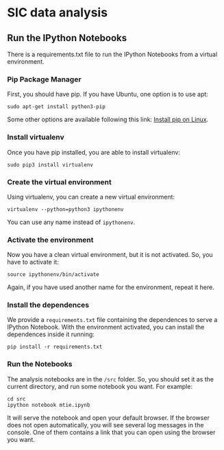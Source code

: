 # SIC data analysis

## Run the IPython Notebooks

There is a requirements.txt file to run the IPython Notebooks from a virtual environment.

### Pip Package Manager
First, you should have pip. If you have Ubuntu, one option is to use apt:

```
sudo apt-get install python3-pip
```

Some other options are available following this link:
[Install pip on Linux](https://packaging.python.org/guides/installing-using-linux-tools/).

### Install virtualenv
Once you have pip installed, you are able to install virtualenv:

```
sudo pip3 install virtualenv 
```

### Create the virtual environment
Using virtualenv, you can create a new virtual environment:

```
virtualenv --python=python3 ipythonenv
```

You can use any name instead of ```ipythonenv```.


### Activate the environment
Now you have a clean virtual environment, but it is not activated. So, you have to activate it:

```
source ipythonenv/bin/activate
```

Again, if you have used another name for the environment, repeat it here.


### Install the dependences
We provide a ```requirements.txt``` file containing the dependences to serve a IPython Notebook. With the environment activated, you can install the dependences inside it running:

```
pip install -r requirements.txt
```

### Run the Notebooks
The analysis notebooks are in the ```/src``` folder. So, you should set it as the current directory, and run some notebook you want. For example:

```
cd src
ipython notebook mtie.ipynb
```

It will serve the notebook and open your default browser.
If the browser does not open automatically, you will see several log messages in the console. One of them contains a link that you can open using the browser you want.

